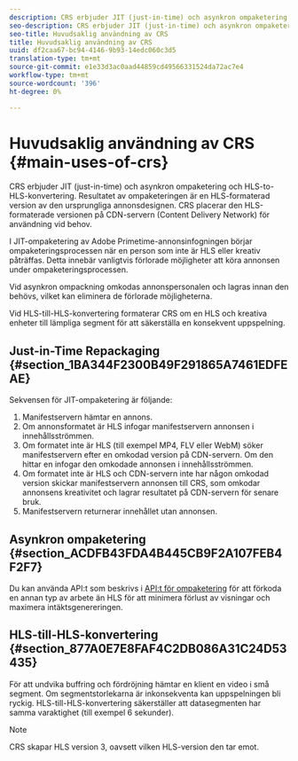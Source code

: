 ```yaml
---
description: CRS erbjuder JIT (just-in-time) och asynkron ompaketering och HLS-to-HLS-konvertering. Resultatet av ompaketeringen är en HLS-formaterad version av den ursprungliga annonsdesignen. CRS placerar den HLS-formaterade versionen på CDN-servern (Content Delivery Network) för användning vid behov.
seo-description: CRS erbjuder JIT (just-in-time) och asynkron ompaketering och HLS-to-HLS-konvertering. Resultatet av ompaketeringen är en HLS-formaterad version av den ursprungliga annonsdesignen. CRS placerar den HLS-formaterade versionen på CDN-servern (Content Delivery Network) för användning vid behov.
seo-title: Huvudsaklig användning av CRS
title: Huvudsaklig användning av CRS
uuid: df2caa67-bc94-4146-9b93-14edc060c3d5
translation-type: tm+mt
source-git-commit: e1e33d3ac0aad44859cd49566331524da72ac7e4
workflow-type: tm+mt
source-wordcount: '396'
ht-degree: 0%

---
```



# Huvudsaklig användning av CRS {#main-uses-of-crs}

CRS erbjuder JIT (just-in-time) och asynkron ompaketering och HLS-to-HLS-konvertering. Resultatet av ompaketeringen är en HLS-formaterad version av den ursprungliga annonsdesignen. CRS placerar den HLS-formaterade versionen på CDN-servern (Content Delivery Network) för användning vid behov.

I JIT-ompaketering av Adobe Primetime-annonsinfogningen börjar ompaketeringsprocessen när en person som inte är HLS eller kreativ påträffas. Detta innebär vanligtvis förlorade möjligheter att köra annonsen under ompaketeringsprocessen.

Vid asynkron ompackning omkodas annonspersonalen och lagras innan den behövs, vilket kan eliminera de förlorade möjligheterna.

Vid HLS-till-HLS-konvertering formaterar CRS om en HLS och kreativa enheter till lämpliga segment för att säkerställa en konsekvent uppspelning.

## Just-in-Time Repackaging {#section_1BA344F2300B49F291865A7461EDFEAE}

Sekvensen för JIT-ompaketering är följande:

1. Manifestservern hämtar en annons.
1. Om annonsformatet är HLS infogar manifestservern annonsen i innehållsströmmen.
1. Om formatet inte är HLS (till exempel MP4, FLV eller WebM) söker manifestservern efter en omkodad version på CDN-servern. Om den hittar en infogar den omkodade annonsen i innehållsströmmen.
1. Om formatet inte är HLS och CDN-servern inte har någon omkodad version skickar manifestservern annonsen till CRS, som omkodar annonsens kreativitet och lagrar resultatet på CDN-servern för senare bruk.
1. Manifestservern returnerar innehållet utan annonsen.

## Asynkron ompaketering {#section_ACDFB43FDA4B445CB9F2A107FEB4F2F7}

Du kan använda API:t som beskrivs i [API:t för ompaketering](../~old-creative-repackaging-service/api-repackage.md) för att förkoda en annan typ av arbete än HLS för att minimera förlust av visningar och maximera intäktsgenereringen.

## HLS-till-HLS-konvertering {#section_877A0E7E8FAF4C2DB086A31C24D53435}

För att undvika buffring och fördröjning hämtar en klient en video i små segment. Om segmentstorlekarna är inkonsekventa kan uppspelningen bli ryckig. HLS-till-HLS-konvertering säkerställer att datasegmenten har samma varaktighet (till exempel 6 sekunder).

>[!NOTE]
>
>CRS skapar HLS version 3, oavsett vilken HLS-version den tar emot.